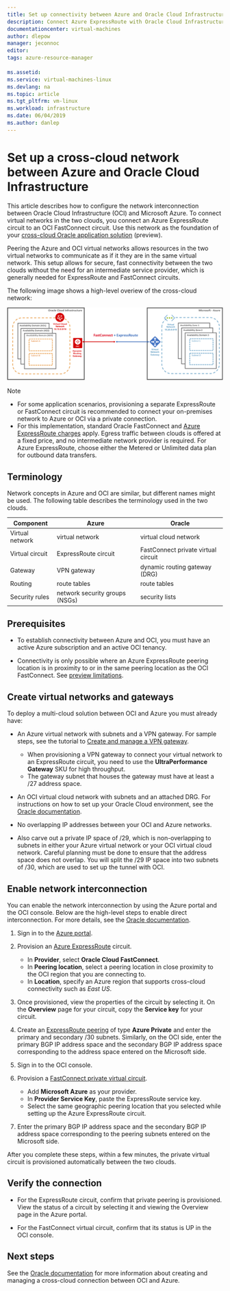 ```yaml
---
title: Set up connectivity between Azure and Oracle Cloud Infrastructure | Microsoft Docs
description: Connect Azure ExpressRoute with Oracle Cloud Infrastructure (OCI) FastConnect to enable cross-cloud Oracle application solutions
documentationcenter: virtual-machines
author: dlepow
manager: jeconnoc
editor: 
tags: azure-resource-manager

ms.assetid: 
ms.service: virtual-machines-linux
ms.devlang: na
ms.topic: article
ms.tgt_pltfrm: vm-linux
ms.workload: infrastructure
ms.date: 06/04/2019
ms.author: danlep
---
```


# Set up a cross-cloud network between Azure and Oracle Cloud Infrastructure  

This article describes how to configure the network interconnection between Oracle Cloud Infrastructure (OCI) and Microsoft Azure. To connect virtual networks in the two clouds, you connect an Azure ExpressRoute circuit to an OCI FastConnect circuit. Use this network as the foundation of your [cross-cloud Oracle application solution](oracle-oci-overview.md) (preview).
 
Peering the Azure and OCI virtual networks allows resources in the two virtual networks to communicate as if it they are in the same virtual network. This setup allows for secure, fast connectivity between the two clouds without the need for an intermediate service provider, which is generally needed for ExpressRoute and FastConnect circuits.

The following image shows a high-level overiew of the cross-cloud network:

![](media/oracle-asm/azure-oci-connect.png)

> [!NOTE]
> * For some application scenarios, provisioning a separate ExpressRoute or FastConnect circuit is recommended to connect your on-premises network to Azure or OCI via a private connection. 
> * For this implementation, standard Oracle FastConnect and [Azure ExpressRoute charges](https://azure.microsoft.com/pricing/details/expressroute/) apply. Egress traffic between clouds is offered at a fixed price, and no intermediate network provider is required. For Azure ExpressRoute, choose either the Metered or Unlimited data plan for outbound data transfers.  

## Terminology

Network concepts in Azure and OCI are similar, but different names might be used. The following table describes the terminology used in the two clouds.

| Component	| Azure	| Oracle |
|---|----|----|
| Virtual network |	virtual network | virtual cloud network |
| Virtual circuit | ExpressRoute circuit |FastConnect private virtual circuit |
| Gateway | VPN gateway	| dynamic routing gateway (DRG) |
Routing | route tables | route tables |
| Security rules | network security groups (NSGs) | security lists |

## Prerequisites

* To establish connectivity between Azure and OCI, you must have an active Azure subscription and an active OCI tenancy.

* Connectivity is only possible where an Azure ExpressRoute peering location is in proximity to or in the same peering location as the OCI FastConnect. See [preview limitations](oracle-oci-overview.md#preview-limitations).

## Create virtual networks and gateways

To deploy a multi-cloud solution between OCI and Azure you must already have:

* An Azure virtual network with subnets and a VPN gateway. For sample steps, see the tutorial to [Create and manage a VPN gateway](../../../vpn-gateway/vpn-gateway-tutorial-create-gateway-powershell.md).

    * When provisioning a VPN gateway to connect your virtual network to an ExpressRoute circuit, you need to use the **UltraPerformance Gateway** SKU for high throughput. 
    * The gateway subnet that houses the gateway must have at least a /27 address space.

* An OCI virtual cloud network with subnets and an attached DRG. For instructions on how to set up your Oracle Cloud environment, see the [Oracle documentation](https://docs.cloud.oracle.com/iaas/Content/Network/Concepts/overview.htm). 

* No overlapping IP addresses between your OCI and Azure networks.

* Also carve out a private IP space of /29, which is non-overlapping to subnets in either your Azure virtual network or your OCI virtual cloud network. Careful planning must be done to ensure that the address space does not overlap. You will split the /29 IP space into two subnets of /30, which are used to set up the tunnel with OCI. 

## Enable network interconnection

You can enable the network interconnection by using the Azure portal and the OCI console. Below are the high-level steps to enable direct interconnection. For more details, see the [Oracle documentation](https://docs.cloud.oracle.com/iaas/Content/Network/Concepts/azure.htm).

1. Sign in to the [Azure portal](https://portal.azure.com).
1. Provision an [Azure ExpressRoute](../../../expressroute/expressroute-howto-circuit-portal-resource-manager.md) circuit. 

    * In **Provider**, select **Oracle Cloud FastConnect**.
    * In **Peering location**, select a peering location in close proximity to the OCI region that you are connecting to.
    * In **Location**, specify an Azure region that supports cross-cloud connectivity such as *East US*.
1. Once provisioned, view the properties of the circuit by selecting it. On the **Overview** page for your circuit, copy the **Service key** for your circuit.
1. Create an [ExpressRoute peering](../../../expressroute/expressroute-howto-routing-portal-resource-manager.md) of type **Azure Private** and enter the primary and secondary /30 subnets. Similarly, on the OCI side, enter the primary BGP IP address space and the secondary BGP IP address space corresponding to the address space entered on the Microsoft side. 
1. Sign in to the OCI console.
1. Provision a [FastConnect private virtual circuit](https://docs.cloud.oracle.com/iaas/Content/Network/Concepts/fastconnectprovider.htm). 
    * Add **Microsoft Azure** as your provider.
    * In **Provider Service Key**, paste the ExpressRoute service key. 
    * Select the same geographic peering location that you selected while setting up the Azure ExpressRoute circuit.
1. Enter the primary BGP IP address space and the secondary BGP IP address space corresponding to the peering subnets entered on the Microsoft side. 

After you complete these steps, within a few minutes, the private virtual circuit is provisioned automatically between the two clouds. 

## Verify the connection 

* For the ExpressRoute circuit, confirm that private peering is provisioned. View the status of a circuit by selecting it and viewing the Overview page in the Azure portal.

* For the FastConnect virtual circuit, confirm that its status is UP in the OCI console.

## Next steps

See the [Oracle documentation](https://docs.cloud.oracle.com/iaas/Content/Network/Concepts/azure.htm#set-up) for more information about creating and managing a cross-cloud connection between OCI and Azure.

 

